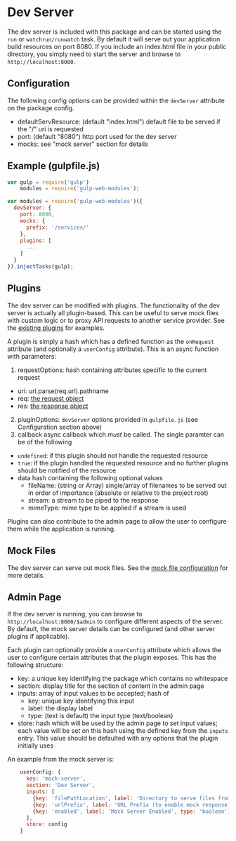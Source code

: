 Dev Server
=================

The dev server is included with this package and can be started using the `run` or `watchrun/runwatch` task.  By default it will serve out your application build resources on port 8080.  If you include an index.html file in your public directory, you simply need to start the server and browse to `http://localhost:8080`.

Configuration
-------------
The following config options can be provided within the `devServer` attribute on the package config.
* defaultServResource: (default "index.html") default file to be served if the "/" uri is requested
* port: (default "8080") http port used for the dev server
* mocks: see "mock server" section for details

Example (gulpfile.js)
------------
```javascript
var gulp = require('gulp')
    modules = require('gulp-web-modules');

var modules = require('gulp-web-modules')({
  devServer: {
    port: 8000,
    mocks: {
      prefix: '/services/'
    },
    plugins: [
      ...
    ]
  }
}).injectTasks(gulp);
```

Plugins
----------
The dev server can be modified with plugins.  The functionality of the dev server is actually all plugin-based.  This can be useful to serve mock files with custom logic or to proxy API requests to another service provider.  See the [existing plugins](https://github.com/jhudson8/gulp-web-modules/tree/master/lib/dev-server) for examples.

A plugin is simply a hash which has a defined function as the `onRequest` attribute (and optionally a `userConfig` attribute).  This is an async function with parameters:
1) requestOptions: hash containing attributes specific to the current request
  * uri: url.parse(req.url).pathname
  * req: [the request object](http://nodejs.org/api/http.html#http_http_incomingmessage)
  * res: [the response object](http://nodejs.org/api/http.html#http_class_http_serverresponse)
2) pluginOptions: `devServer` options provided in `gulpfile.js` (see Configuration section above)
3) callback async callback which *must* be called.  The single paramter can be of the following
  * `undefined`: if this plugin should not handle the requested resource
  * `true`: if the plugin handled the requested resource and no further plugins should be notified of the resource
  * data hash containing the following optional values
    * fileName: (string or Array) single/array of filenames to be served out in order of importance (absolute or relative to the project root)
    * stream: a stream to be piped to the response
    * mimeType: mime type to be applied if a stream is used

Plugins can also contribute to the admin page to allow the user to configure them while the application is running.

Mock Files
------------
The dev server can serve out mock files.  See the [mock file configuration](./mock-server.md) for more details.

Admin Page
-------------
If the dev server is running, you can browse to `http://localhost:8080/$admin` to configure different aspects of the server.  By default, the mock server details can be configured (and other server plugins if applicable).

Each plugin can optionally provide a `userConfig` attribute which allows the user to configure certain attributes that the plugin exposes.  This has the following structure:
* key: a unique key identifying the package which contains no whitespace
* section: display title for the section of content in the admin page
* inputs: array of input values to be accepted;  hash of
  * key: unique key identifying this input
  * label: the display label
  * type: (text is default) the input type (text/boolean)
* store: hash which will be used by the admin page to set input values;  each value will be set on this hash using the defined key from the `inputs` entry.  This value should be defaulted with any options that the plugin initially uses

An example from the mock server is:
```javascript
    userConfig: {
      key: 'mock-server',
      section: 'Dev Server',
      inputs: [
        {key: 'filePathLocation', label: 'Directory to serve files from'},
        {key: 'urlPrefix', label: 'URL Prefix (to enable mock response)'},
        {key: 'enabled', label: 'Mock Server Enabled', type: 'boolean'},
      ],
      store: config
    }
```

